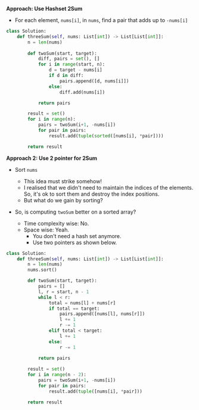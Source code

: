 **Approach: Use Hashset 2Sum**
* For each element, `nums[i]`, in `nums`, find a pair that adds up to `-nums[i]`
```py
class Solution:
    def threeSum(self, nums: List[int]) -> List[List[int]]:
        n = len(nums)
        
        def twoSum(start, target):
            diff, pairs = set(), []
            for i in range(start, n):
                d = target - nums[i]
                if d in diff:
                    pairs.append([d, nums[i]])
                else:
                    diff.add(nums[i])

            return pairs

        result = set()
        for i in range(n):
            pairs = twoSum(i+1, -nums[i])
            for pair in pairs:
                result.add(tuple(sorted([nums[i], *pair]))) 

        return result
```

**Approach 2: Use 2 pointer for 2Sum**
* Sort `nums`
	* This idea must strike somehow!
	* I realised that we didn't need to maintain the indices of the elements. So, it's ok to sort them and destroy the index positions.
	* But what do we gain by sorting?

* So, is computing `twoSum` better on a sorted array?
	* Time complexity wise: No.
	* Space wise: Yeah.
		* You don't need a hash set anymore.
		* Use two pointers as shown below.
```py
class Solution:
    def threeSum(self, nums: List[int]) -> List[List[int]]:
        n = len(nums)
        nums.sort()

        def twoSum(start, target):
            pairs = []
            l, r = start, n - 1            
            while l < r:
                total = nums[l] + nums[r]
                if total == target:
                    pairs.append([nums[l], nums[r]])
                    l += 1
                    r -= 1
                elif total < target:
                    l += 1
                else:
                    r -= 1
            
            return pairs

        result = set()
        for i in range(n - 2):
            pairs = twoSum(i+1, -nums[i])
            for pair in pairs:
                result.add(tuple([nums[i], *pair]))

        return result
```

